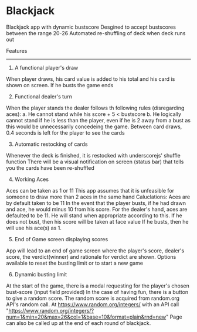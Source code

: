 # Blackjack
Blackjack app with dynamic bustscore
Desgined to accept bustscores between the range 20-26
Automated re-shuffling of deck when deck runs out

Features
__________

1. A functional player's draw

When player draws, his card value is added to his total and his card is shown on screen. 
If he busts the game ends

2. Functional dealer's turn

When the player stands the dealer follows th following rules (disregarding aces):
	a. He cannot stand while his score + 5 < bustscore
	b. He logically cannot stand if he is less than the player, even if he is 2 away from a bust as this would be unnecessarily concedeing the game. 
Between card draws, 0.4 seconds is left for the player to see the cards

3. Automatic restocking of cards

Whenever the deck is finished, it is restocked with underscorejs' shuffle function
There will be a visual notification on screen (status bar) that tells you the cards have been re-shuffled

4. Working Aces

Aces can be taken as 1 or 11
This app assumes that it is unfeasible for someone to draw more than 2 aces in the same hand
Caluclations:
	Aces are by default taken to be 11
	In the event that the player busts, if he had drawn and ace, he would minus 10 from his score. 
	For the dealer's hand, aces are defaulted to be 11. He will stand when appropriate according to this. If he does not bust, then his score will be taken at face value
	If he busts, then he will use his ace(s) as 1. 

5. End of Game screen displaying scores

App will lead to an end of game screen where the player's score, dealer's score, the verdict(winner) and rationale for verdict are shown. 
Options available to reset the busting limit or to start a new game

6. Dynamic busting limit

At the start of the game, there is a modal requesting for the player's chosen bust-score (input field provided)
In the case of having fun, there is a button to give a random score. The random score is acquired from random.org API's random call. At https://www.random.org/integers/ with an API call "https://www.random.org/integers/?num=1&min=20&max=26&col=1&base=10&format=plain&rnd=new"
Page can also be called up at the end of each round of blackjack. 
